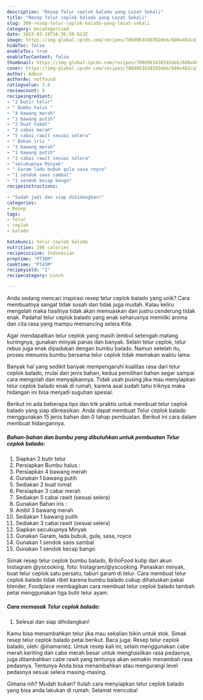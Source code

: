 ```yaml
---
description: "Resep Telur ceplok balado yang Lezat Sekali"
title: "Resep Telur ceplok balado yang Lezat Sekali"
slug: 309-resep-telur-ceplok-balado-yang-lezat-sekali
category: Uncategorized
date: 2022-03-10T16:36:50.613Z
image: https://img-global.cpcdn.com/recipes/780d963438392deb/680x482cq70/telur-ceplok-balado-foto-resep-utama.jpg
hideToc: false
enableToc: true
enableTocContent: false
thumbnail: https://img-global.cpcdn.com/recipes/780d963438392deb/680x482cq70/telur-ceplok-balado-foto-resep-utama.jpg
cover: https://img-global.cpcdn.com/recipes/780d963438392deb/680x482cq70/telur-ceplok-balado-foto-resep-utama.jpg
author: Admin
authorAv: notfound
ratingvalue: 3.6
reviewcount: 8
recipeingredient:
- "2 butir telur"
- " Bumbu halus "
- "4 bawang merah"
- "1 bawang putih"
- "2 buat tomat"
- "3 cabai merah"
- "5 cabai rawit sesuai selera"
- " Bahan iris "
- "3 bawang merah"
- "1 bawang putih"
- "3 cabai rawit sesuai selera"
- "secukupnya Minyak"
- " Garam lada bubuk gula sasa royco"
- "1 sendok saos sambal"
- "1 sendok kecap bango"
recipeinstructions:

- "Sudah jadi dan siap dihidangkan!"
categories:
- Resep
tags:
- telur
- ceplok
- balado

katakunci: telur ceplok balado 
nutrition: 290 calories
recipecuisine: Indonesian
preptime: "PT36M"
cooktime: "PT45M"
recipeyield: "2"
recipecategory: Lunch

---
```





Anda sedang mencari inspirasi resep telur ceplok balado yang unik? Cara membuatnya sangat tidak susah dan tidak juga mudah. Kalau keliru mengolah maka hasilnya tidak akan memuaskan dan justru cenderung tidak enak. Padahal telur ceplok balado yang enak seharusnya memiliki aroma dan cita rasa yang mampu memancing selera Kita.





Agar mendapatkan telur ceplok yang masih lembut setengah matang kuningnya, gunakan minyak panas dan banyak. Selain telur ceplok, telur rebus juga enak dipadukan dengan bumbu balado. Namun setelah itu, proses menumis bumbu bersama telur ceplok tidak memakan waktu lama.

Banyak hal yang sedikit banyak mempengaruhi kualitas rasa dari telur ceplok balado, mulai dari jenis bahan, kedua pemilihan bahan segar sampai cara mengolah dan menyajikannya. Tidak usah pusing jika mau menyiapkan telur ceplok balado enak di rumah, karena asal sudah tahu triknya maka hidangan ini bisa menjadi suguhan spesial.






Berikut ini ada beberapa tips dan trik praktis untuk membuat telur ceplok balado yang siap dikreasikan. Anda dapat membuat Telur ceplok balado menggunakan 15 jenis bahan dan 0 tahap pembuatan. Berikut ini cara dalam membuat hidangannya.

<!--inarticleads1-->

##### Bahan-bahan dan bumbu yang dibutuhkan untuk pembuatan Telur ceplok balado:

1. Siapkan 2 butir telur
1. Persiapkan  Bumbu halus :
1. Persiapkan 4 bawang merah
1. Gunakan 1 bawang putih
1. Sediakan 2 buat tomat
1. Persiapkan 3 cabai merah
1. Sediakan 5 cabai rawit (sesuai selera)
1. Gunakan  Bahan iris :
1. Ambil 3 bawang merah
1. Sediakan 1 bawang putih
1. Sediakan 3 cabai rawit (sesuai selera)
1. Siapkan secukupnya Minyak
1. Gunakan  Garam, lada bubuk, gula, sasa, royco
1. Gunakan 1 sendok saos sambal
1. Gunakan 1 sendok kecap bango


Simak resep telur ceplok bumbu balado, BrilioFood kutip dari akun Instagram @yscooking. foto: Instagram/@yscooking. Panaskan minyak, buat telur ceplok satu persatu, taburi garam di telur. Cara membuat telur ceplok balado tidak ribet karena bumbu balado cukup dihaluskan pakai blender. Foodplace membagikan cara membuat telur ceplok balado tambah petai menggunakan tiga butir telur ayam. 

<!--inarticleads2-->

##### Cara memasak Telur ceplok balado:


1. Selesai dan siap dihidangkan!

Kamu bisa menambahkan telur jika mau sekalian bikin untuk stok. Simak resep telur ceplok balado petai berikut. Baca juga: Resep telur ceplok balado, oleh: @inamaniez. Untuk resep kali ini, selain menggunakan cabe merah keriting dan cabe merah besar untuk menghasilkan rasa pedasnya, juga ditambahkan cabe rawit yang tentunya akan semakin menambah rasa pedasnya. Tentunya Anda bisa menambahkan atau mengurangi level pedasnya sesuai selera masing-masing. 

Gimana nih? Mudah bukan? Itulah cara menyiapkan telur ceplok balado yang bisa anda lakukan di rumah. Selamat mencoba!
